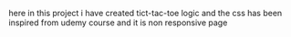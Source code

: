 here in this project i have created tict-tac-toe logic and the css has been inspired from udemy course and it is non responsive page
